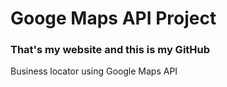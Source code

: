 # Googe Maps API Project
### That's my website and this is my GitHub

Business locator using Google Maps API
